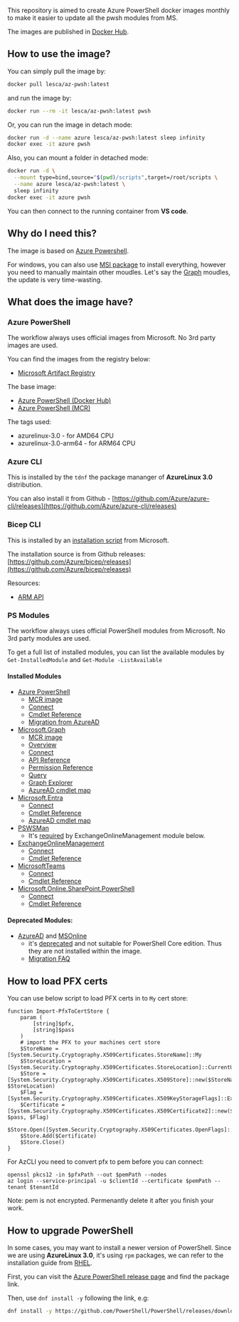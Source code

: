 This repository is aimed to create Azure PowerShell docker images monthly to make it easier to update all the pwsh modules from MS.  

The images are published in [Docker Hub](https://hub.docker.com/r/lesca/az-pwsh).

## How to use the image?

You can simply pull the image by:

```bash
docker pull lesca/az-pwsh:latest
```

and run the image by:

```bash
docker run --rm -it lesca/az-pwsh:latest pwsh
```

Or, you can run the image in detach mode:

```bash
docker run -d --name azure lesca/az-pwsh:latest sleep infinity
docker exec -it azure pwsh
```

Also, you can mount a folder in detached mode:

```bash
docker run -d \
  --mount type=bind,source="$(pwd)/scripts",target=/root/scripts \
  --name azure lesca/az-pwsh:latest \
  sleep infinity
docker exec -it azure pwsh
```

You can then connect to the running container from **VS code**. 

## Why do I need this?

The image is based on [Azure Powershell](https://learn.microsoft.com/en-us/powershell/azure).

For windows, you can also use [MSI package](https://learn.microsoft.com/en-us/powershell/azure/install-azps-windows?pivots=windows-msi) to install everything, however you need to manually maintain other moudles. Let's say the [Graph](https://learn.microsoft.com/en-us/powershell/microsoftgraph/installation) moudles, the update is very time-wasting.

## What does the image have?

### Azure PowerShell

The workflow always uses official images from Microsoft. No 3rd party images are used. 

You can find the images from the registry below:

- [Microsoft Artifact Registry](https://mcr.microsoft.com/en-us/catalog)

The base image:

- [Azure PowerShell (Docker Hub)](https://hub.docker.com/r/microsoft/azure-powershell)
- [Azure PowerShell (MCR)](https://mcr.microsoft.com/en-us/artifact/mar/azure-powershell/tags)

The tags used:

- azurelinux-3.0 - for AMD64 CPU
- azurelinux-3.0-arm64 - for ARM64 CPU

### Azure CLI

This is installed by the `tdnf` the package mananger of **AzureLinux 3.0** distribution. 

You can also install it from Github - [https://github.com/Azure/azure-cli/releases](https://github.com/Azure/azure-cli/releases)

### Bicep CLI

This is installed by an [installation script](https://learn.microsoft.com/en-us/azure/azure-resource-manager/bicep/install#install-manually) from Microsoft.

The installation source is from Github releases: [https://github.com/Azure/bicep/releases](https://github.com/Azure/bicep/releases)

Resources:

- [ARM API](https://learn.microsoft.com/en-us/azure/templates/)

### PS Modules

The workflow always uses official PowerShell modules from Microsoft. No 3rd party modules are used. 

To get a full list of installed modules, you can list the available modules by `Get-InstalledModule` and `Get-Module -ListAvailable`

#### Installed Modules

- [Azure PowerShell](https://learn.microsoft.com/en-us/powershell/azure/install-azure-powershell)
  - [MCR image](https://mcr.microsoft.com/en-us/artifact/mar/azure-powershell/tags)
  - [Connect](https://learn.microsoft.com/en-us/powershell/azure/get-started-azureps)
  - [Cmdlet Reference](https://learn.microsoft.com/en-us/powershell/module/az.accounts)
  - [Migration from AzureAD](https://learn.microsoft.com/en-us/powershell/azure/azps-msgraph-migration-changes)
- [Microsoft.Graph](https://learn.microsoft.com/en-us/powershell/microsoftgraph/installation)
  - [MCR image](https://mcr.microsoft.com/en-us/artifact/mar/microsoftgraph/powershell)
  - [Overview](https://learn.microsoft.com/en-us/graph/overview)
  - [Connect](https://learn.microsoft.com/en-us/powershell/microsoftgraph/authentication-commands)
  - [API Reference](https://learn.microsoft.com/en-us/graph/api/overview)
  - [Permission Reference](https://learn.microsoft.com/en-us/graph/permissions-reference)
  - [Query](https://learn.microsoft.com/en-us/graph/query-parameters)
  - [Graph Explorer](https://developer.microsoft.com/en-us/graph/graph-explorer)
  - [AzureAD cmdlet map](https://learn.microsoft.com/en-us/powershell/microsoftgraph/azuread-msoline-cmdlet-map)
- [Microsoft.Entra](https://learn.microsoft.com/en-us/powershell/entra-powershell/installation)
  - [Connect](https://learn.microsoft.com/en-us/powershell/entra-powershell/navigate-entraps)
  - [Cmdlet Reference](https://learn.microsoft.com/en-us/powershell/module/microsoft.entra)
  - [AzureAD cmdlet map](https://learn.microsoft.com/en-us/powershell/entra-powershell/azuread-powershell-to-entra-powershell-mapping)
- [PSWSMan](https://www.powershellgallery.com/packages/PSWSMan) 
  - It's [required](https://learn.microsoft.com/en-us/powershell/exchange/exchange-online-powershell-v2?view=exchange-ps#apple-macos) by ExchangeOnlineManagement module below.
- [ExchangeOnlineManagement](https://learn.microsoft.com/en-us/powershell/exchange/exchange-online-powershell)
  - [Connect](https://learn.microsoft.com/en-us/powershell/exchange/connect-to-exchange-online-powershell)
  - [Cmdlet Reference](https://learn.microsoft.com/en-us/powershell/module/exchangepowershell)
- [MicrosoftTeams](https://learn.microsoft.com/en-us/microsoftteams/teams-powershell-install)
  - [Connect](https://learn.microsoft.com/en-us/microsoftteams/teams-powershell-managing-teams)
  - [Cmdlet Reference](https://learn.microsoft.com/en-us/powershell/module/microsoftteams)
- [Microsoft.Online.SharePoint.PowerShell](https://learn.microsoft.com/en-us/powershell/sharepoint/sharepoint-online/connect-sharepoint-online)
  - [Connect](https://learn.microsoft.com/en-us/powershell/sharepoint/sharepoint-online/connect-sharepoint-online#to-connect-with-a-user-name-and-password)
  - [Cmdlet Reference](https://learn.microsoft.com/en-us/powershell/module/microsoft.online.sharepoint.powershell)

#### Deprecated Modules:

- [AzureAD](https://www.powershellgallery.com/packages/AzureAD) and [MSOnline](https://www.powershellgallery.com/packages/msonline) 
  - it's [deprecated](https://techcommunity.microsoft.com/blog/microsoft-entra-blog/action-required-msonline-and-azuread-powershell-retirement---2025-info-and-resou/4364991) and not suitable for PowerShell Core edition. Thus they are not installed within the image.
  - [Migration FAQ](https://learn.microsoft.com/en-us/powershell/azure/active-directory/migration-faq)

## How to load PFX certs

You can use below script to load PFX certs in to `My` cert store:

```pwsh
function Import-PfxToCertStore {
    param (
        [string]$pfx,
        [string]$pass
    )
    # import the PFX to your machines cert store
    $StoreName = [System.Security.Cryptography.X509Certificates.StoreName]::My 
    $StoreLocation = [System.Security.Cryptography.X509Certificates.StoreLocation]::CurrentUser 
    $Store = [System.Security.Cryptography.X509Certificates.X509Store]::new($StoreName, $StoreLocation) 
    $Flag = [System.Security.Cryptography.X509Certificates.X509KeyStorageFlags]::Exportable
    $Certificate = [System.Security.Cryptography.X509Certificates.X509Certificate2]::new($pfx, $pass, $Flag) 
    $Store.Open([System.Security.Cryptography.X509Certificates.OpenFlags]::ReadWrite) 
    $Store.Add($Certificate) 
    $Store.Close()
}
```
For AzCLI you need to convert pfx to pem before you can connect:

```pwsh
openssl pkcs12 -in $pfxPath --out $pemPath --nodes
az login --service-principal -u $clientId --certificate $pemPath --tenant $tenantId
```

Note: pem is not encrypted. Permenantly delete it after you finish your work.

## How to upgrade PowerShell

In some cases, you may want to install a newer version of PowerShell. Since we are using **AzureLinux 3.0**, it's using `rpm` packages, we can refer to the installation guide from [RHEL](https://learn.microsoft.com/en-us/powershell/scripting/install/install-rhel?view=powershell-7.5#installation-via-direct-download).


First, you can visit the [Azure PowerShell release page](https://github.com/PowerShell/PowerShell/releases/latest) and find the package link.

Then, use `dnf install -y` following the link, e.g:

```bash
dnf install -y https://github.com/PowerShell/PowerShell/releases/download/v7.5.3/powershell-7.5.3-1.cm.aarch64.rpm
```
